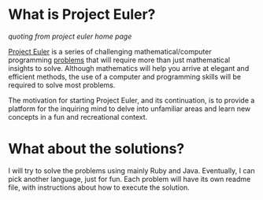 # What is Project Euler?

_quoting from project euler home page_

[Project Euler](http://projecteuler.net/) is a series of challenging mathematical/computer programming [problems](http://projecteuler.net/index.php?section=problems) that will require more than just mathematical insights to solve. Although mathematics will help you arrive at elegant and efficient methods, the use of a computer and programming skills will be required to solve most problems.

The motivation for starting Project Euler, and its continuation, is to provide a platform for the inquiring mind to delve into unfamiliar areas and learn new concepts in a fun and recreational context.

# What about the solutions?

I will try to solve the problems using mainly Ruby and Java. Eventually, I can pick another language, just for fun. Each problem will have its own readme file, with instructions about how to execute the solution.

